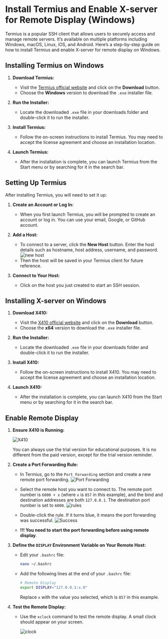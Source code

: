 # Install Termius and Enable X-server for Remote Display (Windows)

Termius is a popular SSH client that allows users to securely access and manage remote servers. It’s available on multiple platforms including Windows, macOS, Linux, iOS, and Android. Here’s a step-by-step guide on how to install Termius and enable X-server for remote display on Windows.

## Installing Termius on Windows

1. **Download Termius:**
   - Visit the [Termius official website](https://termius.com/) and click on the **Download** button.
   - Choose the **Windows** version to download the `.exe` installer file.

2. **Run the Installer:**
   - Locate the downloaded `.exe` file in your downloads folder and double-click it to run the installer.

3. **Install Termius:**
   - Follow the on-screen instructions to install Termius. You may need to accept the license agreement and choose an installation location.

4. **Launch Termius:**
   - After the installation is complete, you can launch Termius from the Start menu or by searching for it in the search bar.

## Setting Up Termius

After installing Termius, you will need to set it up:

1. **Create an Account or Log In:**
   - When you first launch Termius, you will be prompted to create an account or log in. You can use your email, Google, or GitHub account.

2. **Add a Host:**
   - To connect to a server, click the **New Host** button. Enter the host details such as hostname, host address, username, and password.
   ![new host](/imgs/2024-08-26-17-08-29.png)
   - Then the host will be saved in your Termius client for future reference.

3. **Connect to Your Host:**
   - Click on the host you just created to start an SSH session.

## Installing X-server on Windows

1. **Download X410:**
   - Visit the [X410 official website](https://x410.dev/) and click on the **Download** button.
   - Choose the **x64** version to download the `.exe` installer file.

2. **Run the Installer:**
   - Locate the downloaded `.exe` file in your downloads folder and double-click it to run the installer.

3. **Install X410:**
   - Follow the on-screen instructions to install X410. You may need to accept the license agreement and choose an installation location.

4. **Launch X410:**
   - After the installation is complete, you can launch X410 from the Start menu or by searching for it in the search bar.

## Enable Remote Display

1. **Ensure X410 is Running:**

   ![X410](/imgs/2024-08-26-17-40-20.png)
   
   You can always use the trial version for educational purposes. It is no different from the paid version, except for the trial version reminder.

2. **Create a Port Forwarding Rule:**
   - In Termius, go to the `Port Forwarding` section and create a new remote port forwarding.
    ![Port Forwarding](/imgs/2024-08-26-17-18-32.png)

   - Select the remote host you want to connect to. The remote port number is `6000 + x` (where `x` is `857` in this example), and the bind and destination addresses are both `127.0.0.1`. The destination port number is set to `6000`.
    ![rules](/imgs/2024-08-26-17-22-48.png)

   - Double-click the rule. If it turns blue, it means the port forwarding was successful.
    ![Success](/imgs/2024-08-26-17-31-44.png)

   - **!!! You need to start the port forwarding before using remote display**.

3. **Define the `DISPLAY` Environment Variable on Your Remote Host:**
   - Edit your `.bashrc` file:
     ```bash
     nano ~/.bashrc
     ```

   - Add the following lines at the end of your `.bashrc` file:
     ```bash
     # Remote Display
     export DISPLAY="127.0.0.1:x.0"
     ```
     Replace `x` with the value you selected, which is `857` in this example.

4. **Test the Remote Display:**
   - Use the `xclock` command to test the remote display. A small clock should appear on your screen.

     ![clock](/imgs/2024-08-26-17-44-00.png)
